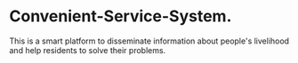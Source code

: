 # Convenient-Service-System.
This is a smart platform to disseminate information about people's livelihood and help residents to solve their problems.
